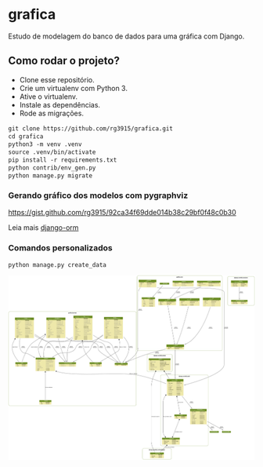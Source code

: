 # grafica

Estudo de modelagem do banco de dados para uma gráfica com Django.


## Como rodar o projeto?

* Clone esse repositório.
* Crie um virtualenv com Python 3.
* Ative o virtualenv.
* Instale as dependências.
* Rode as migrações.

```
git clone https://github.com/rg3915/grafica.git
cd grafica
python3 -m venv .venv
source .venv/bin/activate
pip install -r requirements.txt
python contrib/env_gen.py
python manage.py migrate
```

### Gerando gráfico dos modelos com pygraphviz

https://gist.github.com/rg3915/92ca34f69dde014b38c29bf0f48c0b30


Leia mais [django-orm][0]


### Comandos personalizados

```
python manage.py create_data
```


![img](https://raw.githubusercontent.com/rg3915/grafica/master/models.png)

[0]: https://github.com/rg3915/django-orm